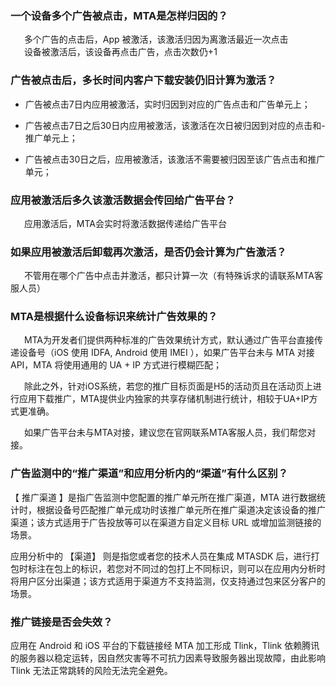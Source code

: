 ### 一个设备多个广告被点击，MTA是怎样归因的？ 
&emsp;&nbsp; 多个广告的点击后，App 被激活，该激活归因为离激活最近一次点击<br>&emsp;&nbsp;
设备被激活后，该设备再点击广告，点击次数仍+1

### 广告被点击后，多长时间内客户下载安装仍旧计算为激活？ 
- 广告被点击7日内应用被激活，实时归因到对应的广告点击和广告单元上；

- 广告被点击7日之后30日内应用被激活，该激活在次日被归因到对应的点击和-推广单元上；

- 广告被点击30日之后，应用被激活，该激活不需要被归因至该广告点击和推广单元；

### 应用被激活后多久该激活数据会传回给广告平台？ 

&emsp;&nbsp; 应用激活后，MTA会实时将激活数据传递给广告平台

### 如果应用被激活后卸载再次激活，是否仍会计算为广告激活？ 

&emsp;&nbsp; 不管用在哪个广告中点击并激活，都只计算一次（有特殊诉求的请联系MTA客服人员）

### MTA是根据什么设备标识来统计广告效果的？ 
&emsp;&nbsp; MTA为开发者们提供两种标准的广告效果统计方式，默认通过广告平台直接传递设备号（iOS 使用 IDFA, Android 使用 IMEI ），如果广告平台未与 MTA 对接 API，MTA 将使用通用的 UA + IP 方式进行模糊匹配；

&emsp;&nbsp; 除此之外，针对iOS系统，若您的推广目标页面是H5的活动页且在活动页上进行应用下载推广，MTA提供业内独家的共享存储机制进行统计，相较于UA+IP方式更准确。

&emsp;&nbsp; 如果广告平台未与MTA对接，建议您在官网联系MTA客服人员，我们帮您对接。

### 广告监测中的“推广渠道”和应用分析内的“渠道”有什么区别？ 

【 推广渠道 】是指广告监测中您配置的推广单元所在推广渠道，MTA 进行数据统计时，根据设备号匹配推广单元成功时该推广单元所在推广渠道决定该设备的推广渠道；该方式适用于广告投放等可以在渠道方自定义目标 URL 或增加监测链接的场景。

应用分析中的 【渠道】 则是指您或者您的技术人员在集成 MTASDK 后，进行打包时标注在包上的标识，若您对不同过的包打上不同标识，则可以在应用内分析时将用户区分出渠道；该方式适用于渠道方不支持监测，仅支持通过包来区分客户的场景。

### 推广链接是否会失效？ 

应用在 Android 和 iOS 平台的下载链接经 MTA 加工形成 Tlink，Tlink 依赖腾讯的服务器以稳定运转，因自然灾害等不可抗力因素导致服务器出现故障，由此影响 Tlink 无法正常跳转的风险无法完全避免。

